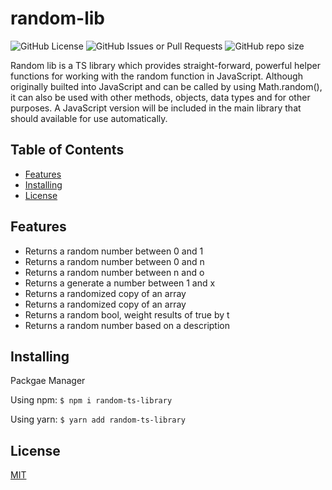 # random-lib
![GitHub License](https://img.shields.io/badge/license-MIT-blue)
![GitHub Issues or Pull Requests](https://img.shields.io/github/issues/el634dev/random-ts-library)
![GitHub repo size](https://img.shields.io/github/repo-size/el634dev/random-ts-library)

Random lib is a TS library which provides straight-forward, powerful helper functions for working with the random function in JavaScript. Although originally builted into JavaScript and can be called by using Math.random(), it can also be used with other methods, objects, data types and for other purposes. A JavaScript version will be included in the main library that should available for use automatically.

<!-- Table of Contents -->
## Table of Contents
* [Features](#features)
* [Installing](#installing)
* [License](#license)

## Features
- Returns a random number between 0 and 1
- Returns a random number between 0 and n
- Returns a random number between n and o
- Returns a generate a number between 1 and x
- Returns a randomized copy of an array
- Returns a randomized copy of an array
- Returns a random bool, weight results of true by t
- Returns a random number based on a description

## Installing
Packgae Manager

Using npm:
`$ npm i random-ts-library`

Using yarn:
`$ yarn add random-ts-library`

## License
[MIT](https://github.com/el634dev/random-lib/blob/main/LICENSE.txt)
